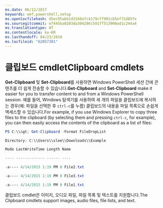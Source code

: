 ```yaml
---
ms.date: 06/12/2017
keywords: wmf,powershell,setup
ms.openlocfilehash: d5ec95abb1d3160afc4179cff991cb5ef72d85fe
ms.sourcegitcommit: e7445ba8203da304286c591ff513900ad1c244a4
ms.translationtype: HT
ms.contentlocale: ko-KR
ms.lasthandoff: 04/23/2019
ms.locfileid: "62057301"
---
```

# <a name="clipboard-cmdlets"></a><span data-ttu-id="af0fd-102">클립보드 cmdlet</span><span class="sxs-lookup"><span data-stu-id="af0fd-102">Clipboard cmdlets</span></span>
<span data-ttu-id="af0fd-103">**Get-Clipboard** 및 **Set-Clipboard**를 사용하면 Windows PowerShell 세션 간에 콘텐츠를 더 쉽게 전송할 수 있습니다.</span><span class="sxs-lookup"><span data-stu-id="af0fd-103">**Get-Clipboard** and **Set-Clipboard** make it easier for you to transfer content to and from a Windows PowerShell session.</span></span> <span data-ttu-id="af0fd-104">예를 들어, Windows 탐색기를 사용하여 세 개의 파일을 클립보드에 복사하는 경우(예: 파일을 선택한 후 `ctrl-c`를 누름) 클립보드의 내용을 파일 목록으로 손쉽게 액세스할 수 있습니다.</span><span class="sxs-lookup"><span data-stu-id="af0fd-104">For example, if you use Windows Explorer to copy three files to the clipboard (by selecting them and pressing `ctrl-c`, for example), you can then easily access the contents of the clipboard as a list of files:</span></span>

```powershell
PS C:\\&gt; Get-Clipboard -Format FileDropList

Directory: C:\\Users\\slee\\Downloads\\Example

Mode LastWriteTime Length Name

---- ------------- ------ ----

-a---- 4/14/2015 1:19 PM 0 File2.txt

-a---- 4/14/2015 1:19 PM 0 File3.txt

-a---- 4/14/2015 1:19 PM 0 File1.txt
```


<span data-ttu-id="af0fd-105">클립보드 cmdlet은 이미지, 오디오 파일, 파일 목록 및 텍스트를 지원합니다.</span><span class="sxs-lookup"><span data-stu-id="af0fd-105">The Clipboard cmdlets support images, audio files, file lists, and text.</span></span>
